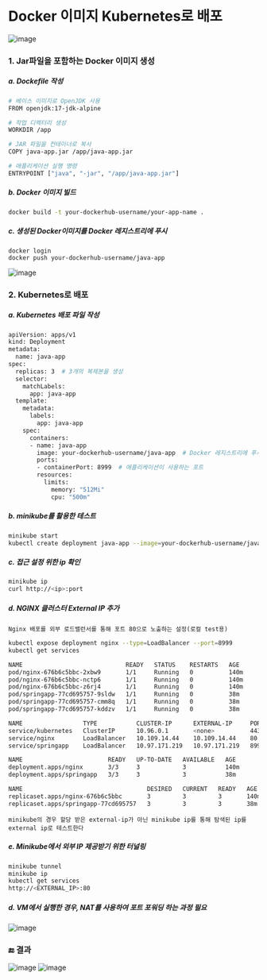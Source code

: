 # Docker 이미지 Kubernetes로 배포

![image](https://github.com/user-attachments/assets/3927c294-fdec-4b17-8f48-f1c4e1ab530d)

### 1. Jar파일을 포함하는 Docker 이미지 생성
##### a. Dockefile 작성
``` bash
# 베이스 이미지로 OpenJDK 사용
FROM openjdk:17-jdk-alpine

# 작업 디렉터리 생성
WORKDIR /app

# JAR 파일을 컨테이너로 복사
COPY java-app.jar /app/java-app.jar

# 애플리케이션 실행 명령
ENTRYPOINT ["java", "-jar", "/app/java-app.jar"]
```
##### b. Docker 이미지 빌드
```bash
docker build -t your-dockerhub-username/your-app-name .
```
##### c. 생성된 Docker이미지를 Docker 레지스트리에 푸시
```
docker login
docker push your-dockerhub-username/java-app
```
![image](https://github.com/user-attachments/assets/8bbcf53b-88bd-498e-bdde-84553d8c8ffe)


### 2. Kubernetes로 배포

##### a. Kubernetes 배포 파일 작성
```bash
apiVersion: apps/v1
kind: Deployment
metadata:
  name: java-app
spec:
  replicas: 3  # 3개의 복제본을 생성
  selector:
    matchLabels:
      app: java-app
  template:
    metadata:
      labels:
        app: java-app
    spec:
      containers:
      - name: java-app
        image: your-dockerhub-username/java-app  # Docker 레지스트리에 푸시된 이미지
        ports:
        - containerPort: 8999  # 애플리케이션이 사용하는 포트
        resources:
          limits:
            memory: "512Mi"
            cpu: "500m"
```
##### b. minikube를 활용한 테스트
```bash
minikube start
kubectl create deployment java-app --image=your-dockerhub-username/java-app --replicas=3
```
##### c. 접근 설정 위한 ip 확인
```bash
minikube ip
curl http://<ip>:port
```
##### d. NGINX 클러스터 External IP 추가
`Nginx 배포를 외부 로드밸런서를 통해 포트 80으로 노출하는 설정(로컬 test용)`
```bash
kubectl expose deployment nginx --type=LoadBalancer --port=8999
kubectl get services
```
```bash
NAME                             READY   STATUS    RESTARTS   AGE
pod/nginx-676b6c5bbc-2xbw9       1/1     Running   0          140m
pod/nginx-676b6c5bbc-nctp6       1/1     Running   0          140m
pod/nginx-676b6c5bbc-z6rj4       1/1     Running   0          140m
pod/springapp-77cd695757-9sldw   1/1     Running   0          38m
pod/springapp-77cd695757-cmm8q   1/1     Running   0          38m
pod/springapp-77cd695757-kddzv   1/1     Running   0          38m

NAME                 TYPE           CLUSTER-IP      EXTERNAL-IP     PORT(S)          AGE
service/kubernetes   ClusterIP      10.96.0.1       <none>          443/TCP          149m
service/nginx        LoadBalancer   10.109.14.44    10.109.14.44    80:31802/TCP     115m
service/springapp    LoadBalancer   10.97.171.219   10.97.171.219   8999:32486/TCP   29m

NAME                        READY   UP-TO-DATE   AVAILABLE   AGE
deployment.apps/nginx       3/3     3            3           140m
deployment.apps/springapp   3/3     3            3           38m

NAME                                   DESIRED   CURRENT   READY   AGE
replicaset.apps/nginx-676b6c5bbc       3         3         3       140m
replicaset.apps/springapp-77cd695757   3         3         3       38m
```
`minikube의 경우 할당 받은 external-ip가 아닌 minikube ip를 통해 탐색된 ip를 external ip로 테스트한다`
##### e. Minikube에서 외부 IP 제공받기 위한 터널링
```bash
minikube tunnel  
minikube ip
kubectl get services
http://<EXTERNAL_IP>:80
```
##### d. VM에서 실행한 경우, NAT를 사용하여 포트 포워딩 하는 과정 필요
![image](https://github.com/user-attachments/assets/3f1ff956-4fdc-45a7-9b22-b253d698843d)

### 🔚 결과
![image](https://github.com/user-attachments/assets/b7ec6777-055c-4024-95db-28f6a1c3cb97)
![image](https://github.com/user-attachments/assets/6202b051-4c7c-4f40-8cf9-81c250824513)
